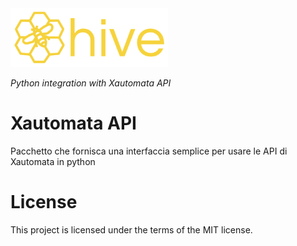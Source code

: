 <img src="hive.png"  width="50%">

*Python integration with Xautomata API*

# Xautomata API
Pacchetto che fornisca una interfaccia semplice per usare le API di Xautomata in python

# License
This project is licensed under the terms of the MIT license.